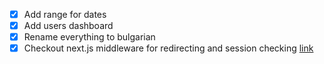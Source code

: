 -   [x] Add range for dates
-   [x] Add users dashboard
-   [x] Rename everything to bulgarian
-   [x] Checkout next.js middleware for redirecting and session checking
        [link](https://nextjs.org/docs/app/building-your-application/routing/middleware)
